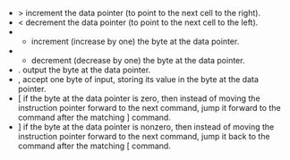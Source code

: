 * \>	increment the data pointer (to point to the next cell to the right).
* <	decrement the data pointer (to point to the next cell to the left).
* +	increment (increase by one) the byte at the data pointer.
* -	decrement (decrease by one) the byte at the data pointer.
* .	output the byte at the data pointer.
* ,	accept one byte of input, storing its value in the byte at the data pointer.
* [	if the byte at the data pointer is zero, then instead of moving the instruction pointer forward to the next command, jump it forward to the command after the matching ] command.
* ]	if the byte at the data pointer is nonzero, then instead of moving the instruction pointer forward to the next command, jump it back to the command after the matching [ command.